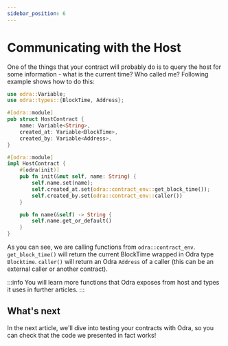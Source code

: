 ```yaml
---
sidebar_position: 6
---
```


# Communicating with the Host

One of the things that your contract will probably do is to query the host for some information - 
what is the current time? Who called me? Following example shows how to do this:

```rust title="examples/src/docs/host.rs"
use odra::Variable;
use odra::types::{BlockTime, Address};

#[odra::module]
pub struct HostContract {
    name: Variable<String>,
    created_at: Variable<BlockTime>,
    created_by: Variable<Address>,
}

#[odra::module]
impl HostContract {
    #[odra(init)]
    pub fn init(&mut self, name: String) {
        self.name.set(name);
        self.created_at.set(odra::contract_env::get_block_time());
        self.created_by.set(odra::contract_env::caller())
    }

    pub fn name(&self) -> String {
        self.name.get_or_default()
    }
}
```

As you can see, we are calling functions from `odra::contract_env`. `get_block_time()` will return
the current BlockTime wrapped in Odra type `Blocktime`. `caller()` will return an Odra `Address` of
a caller (this can be an external caller or another contract).

:::info
You will learn more functions that Odra exposes from host and types it uses in further articles.
:::

## What's next
In the next article, we'll dive into testing your contracts with Odra, so you can check that the code
we presented in fact works!